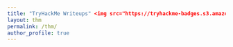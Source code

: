 ```yaml
---
title: "TryHackMe Writeups" <img src="https://tryhackme-badges.s3.amazonaws.com/gnans2190.png" width="700" alt="TryHackMe">
layout: thm
permalink: /thm/
author_profile: true
---
```

